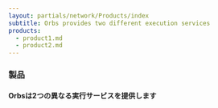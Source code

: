 ```yaml
---
layout: partials/network/Products/index
subtitle: Orbs provides two different execution services
products: 
  - product1.md
  - product2.md
---
```




### 製品

#### Orbsは2つの異なる実行サービスを提供します